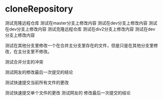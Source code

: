 # cloneRepository
测试克隆远程仓库 
测试在master分支上修改内容 
测试在dev分支上修改内容 
测试在dev分支上修改内容 
测试克隆远程仓库
测试在div2分支上修改内容
测试在dev分支上修改内容

测试在其他分支里修改一个在合并主分支里存在的文件，但是只是在其他分支里修改，在主分支里不修改。

测试合并分支的冲突
 
测试网友的修改最后一次提交的结论

测试快速提交当前所有文件的更改

测试快速提交单个文件的更改 
测试网友的   修改最后一次提交的结论

 




